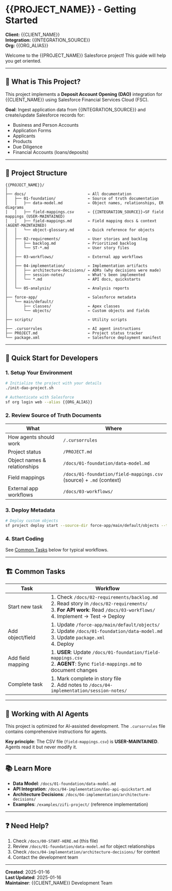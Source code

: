 <!-- 
🔴 AI AGENTS: READ FIRST - /docs/01-foundation/data-model.md for correct object names
✅ Correct: ApplicationForm, Applicant, Account (Business), FinancialAccount
❌ Wrong: Application__c, Applicant__c, Loan__c, Business_Relationship__c
-->

# {{PROJECT_NAME}} - Getting Started

**Client:** {{CLIENT_NAME}}  
**Integration:** {{INTEGRATION_SOURCE}}  
**Org:** {{ORG_ALIAS}}

Welcome to the {{PROJECT_NAME}} Salesforce project! This guide will help you get oriented.

---

## 🎯 What is This Project?

This project implements a **Deposit Account Opening (DAO)** integration for {{CLIENT_NAME}} using Salesforce Financial Services Cloud (FSC).

**Goal**: Ingest application data from {{INTEGRATION_SOURCE}} and create/update Salesforce records for:
- Business and Person Accounts
- Application Forms
- Applicants
- Products
- Due Diligence
- Financial Accounts (loans/deposits)

---

## 📂 Project Structure

```
{{PROJECT_NAME}}/
│
├── docs/                           ← All documentation
│   ├── 01-foundation/              ← Source of truth documentation
│   │   ├── data-model.md           ← Object names, relationships, ER diagrams
│   │   ├── field-mappings.csv      ← {{INTEGRATION_SOURCE}}→SF field mappings (USER-MAINTAINED)
│   │   ├── field-mappings.md       ← Field mapping docs & context (AGENT-MAINTAINED)
│   │   └── object-glossary.md      ← Quick reference for objects
│   │
│   ├── 02-requirements/            ← User stories and backlog
│   │   ├── backlog.md              ← Prioritized backlog
│   │   └── ST-*.md                 ← User story files
│   │
│   ├── 03-workflows/               ← External app workflows
│   │
│   ├── 04-implementation/          ← Implementation artifacts
│   │   ├── architecture-decisions/ ← ADRs (why decisions were made)
│   │   ├── session-notes/          ← What's been implemented
│   │   └── *.md                    ← API docs, quickstarts
│   │
│   └── 05-analysis/                ← Analysis reports
│
├── force-app/                      ← Salesforce metadata
│   └── main/default/
│       ├── classes/                ← Apex classes
│       └── objects/                ← Custom objects and fields
│
├── scripts/                        ← Utility scripts
│
├── .cursorrules                    ← AI agent instructions
├── PROJECT.md                      ← Project status tracker
└── package.xml                     ← Salesforce deployment manifest
```

---

## 🚀 Quick Start for Developers

### 1. Setup Your Environment

```bash
# Initialize the project with your details
./init-dao-project.sh

# Authenticate with Salesforce
sf org login web --alias {{ORG_ALIAS}}
```

### 2. Review Source of Truth Documents

| What | Where |
|------|-------|
| How agents should work | `/.cursorrules` |
| Project status | `/PROJECT.md` |
| Object names & relationships | `/docs/01-foundation/data-model.md` |
| Field mappings | `/docs/01-foundation/field-mappings.csv` (source) + `.md` (context) |
| External app workflows | `/docs/03-workflows/` |

### 3. Deploy Metadata

```bash
# Deploy custom objects
sf project deploy start --source-dir force-app/main/default/objects --target-org {{ORG_ALIAS}}
```

### 4. Start Coding

See [Common Tasks](#-common-tasks) below for typical workflows.

---

## 🏗️ Common Tasks

| Task | Workflow |
|------|----------|
| Start new task | 1. Check `/docs/02-requirements/backlog.md`<br>2. Read story in `/docs/02-requirements/`<br>3. **For API work**: Read `/docs/03-workflows/`<br>4. Implement → Test → Deploy |
| Add object/field | 1. Update `/force-app/main/default/objects/`<br>2. Update `/docs/01-foundation/data-model.md`<br>3. Update `package.xml`<br>4. Deploy |
| Add field mapping | 1. **USER**: Update `/docs/01-foundation/field-mappings.csv`<br>2. **AGENT**: Sync `field-mappings.md` to document changes |
| Complete task | 1. Mark complete in story file<br>2. Add notes to `/docs/04-implementation/session-notes/` |

---

## 🧠 Working with AI Agents

This project is optimized for AI-assisted development. The `.cursorrules` file contains comprehensive instructions for agents.

**Key principle**: The CSV file (`field-mappings.csv`) is **USER-MAINTAINED**. Agents read it but never modify it.

---

## 📚 Learn More

- **Data Model**: `/docs/01-foundation/data-model.md`
- **API Integration**: `/docs/04-implementation/dao-api-quickstart.md`
- **Architecture Decisions**: `/docs/04-implementation/architecture-decisions/`
- **Examples**: `/examples/zifi-project/` (reference implementation)

---

## ❓ Need Help?

1. Check `/docs/00-START-HERE.md` (this file)
2. Review `/docs/01-foundation/data-model.md` for object relationships
3. Check `/docs/04-implementation/architecture-decisions/` for context
4. Contact the development team

---

**Created**: 2025-01-16  
**Last Updated**: 2025-01-16  
**Maintainer**: {{CLIENT_NAME}} Development Team

